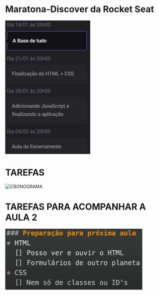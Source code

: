 # Maratona-Discover da Rocket Seat

![CRONOGRAMA](https://github.com/ImGabreuw/Maratona-Discover/blob/master/cronograma/cronogramapng.PNG?raw=true)

# TAREFAS

![CRONOGRAMA](https://github.com/ImGabreuw/Maratona-Discover/blob/master/Anotacoes/tarefa.PNGraw=true)

# TAREFAS PARA ACOMPANHAR A AULA 2

![CRONOGRAMA](https://github.com/ImGabreuw/Maratona-Discover/blob/master/Anotacoes/tarefa_proxima_aula.PNG?raw=true)
